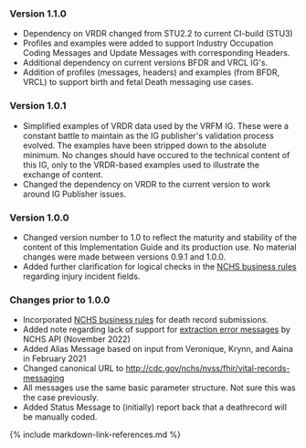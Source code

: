 ### Version 1.1.0
* Dependency on VRDR changed from STU2.2 to current CI-build (STU3)
* Profiles and examples were added to support Industry Occupation Coding Messages and Update Messages with corresponding Headers. 
* Additional dependency on current versions BFDR and VRCL IG's.
* Addition of profiles (messages, headers) and examples (from BFDR, VRCL) to support birth and fetal Death messaging use cases.
### Version 1.0.1
* Simplified examples of VRDR data used by the VRFM IG.  These were a constant battle to maintain as the IG publisher's validation process evolved.  The examples have been stripped down to the absolute minimum.  No changes should have occured to the technical content of this IG, only to the VRDR-based examples used to illustrate the exchange of content.
* Changed the dependency on VRDR to the current version to work around IG Publisher issues.   
### Version 1.0.0
* Changed version number to 1.0 to reflect the maturity and stability of the content of this Implementation Guide and its production use.   No material changes were made between versions 0.9.1 and 1.0.0.
* Added further clarification for logical checks in the [NCHS business rules](https://build.fhir.org/ig/nightingaleproject/vital_records_fhir_messaging_ig/branches/main/business_rules.html) regarding injury incident fields.
### Changes prior to 1.0.0
* Incorporated [NCHS business rules](https://build.fhir.org/ig/nightingaleproject/vital_records_fhir_messaging_ig/branches/main/business_rules.htm) for death record submissions.
* Added note regarding lack of support for [extraction error messages](message.html#message-extraction-failures) by NCHS API (November 2022)
* Added Alias Message based on input from Veronique, Krynn, and Aaina in February 2021
* Changed canonical URL to http://cdc.gov/nchs/nvss/fhir/vital-records-messaging
* All messages use the same basic parameter structure.  Not sure this was the case previously.
* Added Status Message to (initially) report back that a deathrecord will be manually coded.



{% include markdown-link-references.md %}
